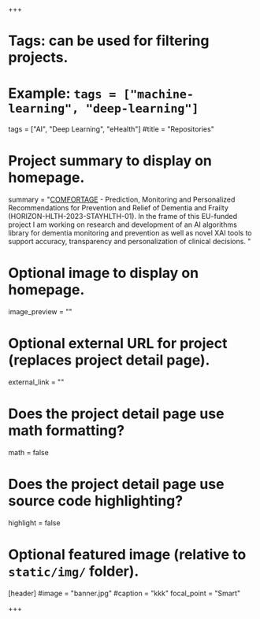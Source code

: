 +++
# Tags: can be used for filtering projects.
# Example: `tags = ["machine-learning", "deep-learning"]`
tags = ["AI", "Deep Learning", "eHealth"]
#title = "Repositories"
# Project summary to display on homepage.
summary = "[COMFORTAGE](https://www.comfortage.eu) - Prediction, Monitoring and Personalized Recommendations for Prevention and Relief of Dementia and Frailty (HORIZON-HLTH-2023-STAYHLTH-01). In the frame of this EU-funded project I am working on research and development of an AI algorithms library for dementia monitoring and prevention as well as novel XAI tools to support accuracy, transparency and personalization of clinical decisions. "

# Optional image to display on homepage.
image_preview = ""

# Optional external URL for project (replaces project detail page).
external_link = ""

# Does the project detail page use math formatting?
math = false

# Does the project detail page use source code highlighting?
highlight = false

# Optional featured image (relative to `static/img/` folder).
[header]
#image = "banner.jpg"
#caption = "kkk"
focal_point = "Smart"

+++

